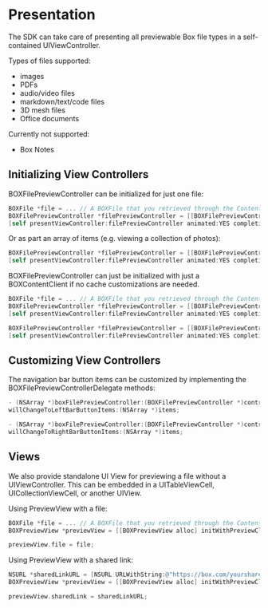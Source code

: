 Presentation
==============

The SDK can take care of presenting all previewable Box file types in a self-contained UIViewController.

Types of files supported:
- images
- PDFs
- audio/video files
- markdown/text/code files
- 3D mesh files
- Office documents

Currently not supported:
- Box Notes


Initializing View Controllers
---------------------

BOXFilePreviewController can be initialized for just one file:
```objectivec
BOXFile *file = ... // A BOXFile that you retrieved through the Content SDK or Browse SDK.
BOXFilePreviewController *filePreviewController = [[BOXFilePreviewController alloc] initWithPreviewClient:previewClient item:file];
[self presentViewController:filePreviewController animated:YES completion:nil];
```

Or as part an array of items (e.g. viewing a collection of photos):
```objectivec
BOXFilePreviewController *filePreviewController = [[BOXFilePreviewController alloc] initWithPreviewClient:previewClient item:file inItems:files];
[self presentViewController:filePreviewController animated:YES completion:nil];
```

BOXFilePreviewController can just be initialized with just a BOXContentClient if no cache customizations are needed.
```objectivec
BOXFile *file = ... // A BOXFile that you retrieved through the Content SDK or Browse SDK.
BOXFilePreviewController *filePreviewController = [[BOXFilePreviewController alloc] initWithContentClient:contentClient item:file];
[self presentViewController:filePreviewController animated:YES completion:nil];
```

```objectivec
BOXFilePreviewController *filePreviewController = [[BOXFilePreviewController alloc] initWithContentClient:contentClient item:file inItems:files];
[self presentViewController:filePreviewController animated:YES completion:nil];
```

Customizing View Controllers
---------------------

The navigation bar button items can be customized by implementing the BOXFilePreviewControllerDelegate methods:
```objectivec
- (NSArray *)boxFilePreviewController:(BOXFilePreviewController *)controller
willChangeToLeftBarButtonItems:(NSArray *)items;

- (NSArray *)boxFilePreviewController:(BOXFilePreviewController *)controller
willChangeToRightBarButtonItems:(NSArray *)items;
```


Views
------------------------
We also provide standalone UI View for previewing a file without a UIViewController. This can be embedded in a UITableViewCell, UICollectionViewCell, or another UIView.

Using PreviewView with a file:
```objectivec
BOXFile *file = ... // A BOXFile that you retrieved through the Content SDK or Browse SDK.
BOXPreviewView *previewView = [[BOXPreviewView alloc] initWithPreviewClient:previewClient];

previewView.file = file;
```

Using PreviewView with a shared link:
```objectivec
NSURL *sharedLinkURL = [NSURL URLWithString:@"https://box.com/yoursharedlink"];
BOXPreviewView *previewView = [[BOXPreviewView alloc] initWithPreviewClient:previewClient];

previewView.sharedLink = sharedLinkURL;
```


